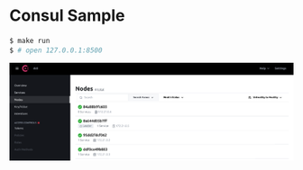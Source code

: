 # Consul Sample

```sh
$ make run
$ # open 127.0.0.1:8500
```

![webui](doc/screenshot_consul_ui.png?raw=true)

